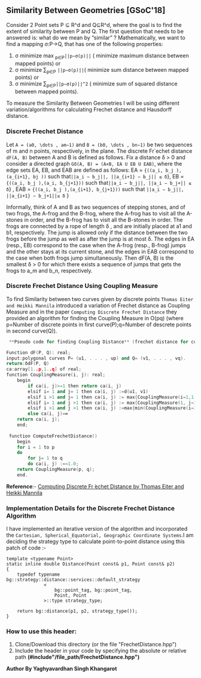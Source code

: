 ## Similarity Between Geometries [GSoC'18]

Consider 2 Point sets P ⊆ R^d and Q⊆R^d, where the goal is to find the extent of similarity between P and Q. The first question that needs to be answered is: what do we mean by “similar” ? Mathematically, we want to find a mapping σ:P→Q, that has one of the following properties:
1. σ minimize max <sub>p∈P</sub>`||p−σ(p)||` ( minimize maximum distance between mapped points) or
2. σ minimize ∑<sub>p∈P</sub> `||p−σ(p)||`( minimize sum distance between mapped points) or
3. σ minimize ∑<sub>p∈P</sub>`||p−σ(p)||^2` ( minimize sum of squared distance between mapped points).

To  measure the Similarity Between Geometries I will be using different variation/algorithms for calculating Frechet
distance and Hausdorff distance.

### Discrete Frechet Distance
Let `A = (a0, \dots , am−1)` and `B = (b0, \dots , bn−1)` be two sequences of m and n points, respectively, in the plane. The discrete Fr´echet distance `dF(A, B)` between A and B is defined as follows. Fix a distance δ > 0 and consider a directed graph `Gδ(A, B) = (A×B, EA U EB U EAB)`, where the edge sets EA, EB, and EAB are defined
as follows:
EA = `{((a_i, b_j ),(a_{i+1}, bj ))` such that` ||a_i − b_j||, ||a_{i+1} − b_j|| ≤ δ `},
EB = `{((a_i, b_j ),(a_i, b_{j+1}))` such that` ||a_i − b_j||, ||a_i − b_j+|| ≤ δ `} ,
EAB = `{((a_i, b_j ),(a_{i+1}, b_{j+1}))` such that `||a_i − b_j||, ||a_{i+1} − b_j+1||≤ δ` }

Informally, think of A and B as two sequences of stepping stones, and of two frogs, the A-frog and the B-frog, where the A-frog has to visit all the A-stones in order, and the B-frog has to visit all the B-stones in order. The frogs are connected
by a rope of length δ , and are initially placed at a1 and b1, respectively. The jump is allowed only if the distance between the two frogs before the jump as well as after the jump is at most δ. The edges in EA (resp., EB) correspond to the case when the A-frog (resp., B-frog) jumps and the other stays at its current stone, and the edges in EAB correspond to the case when both frogs jump simultaneously. Then dF(A, B) is the smallest δ > 0 for which there exists a sequence
of jumps that gets the frogs to a_m and b_n, respectively.

### Discrete Frechet Distance Using Coupling Measure
To find Similarity between two curves given by discrete points `Thomas Eiter and Heikki Mannila` introduced a variation of Frechet distance as Coupling Measure and in the paper `Computing Discrete Frechet Distance` they  provided an algorithm for finding the Coupling Measure in O(pq) (where p=Number of discrete points in first curve(P);q=Number of descrete points in second curve(Q)).

```c++
 **Pseudo code for finding Coupling Distance** (frechet distance for curve formed by discrete points)

Function dF(P, Q): real;
input:polygonal curves P= (u1, . . . , up) and Q= (v1, . . . , vq).
return:δdF(P, Q)
ca:array[1..p,1..q] of real;
function CouplingMeasure(i, j): real;
	begin
		if ca(i, j)>−1 then return ca(i, j)
		elsif i= 1 and j= 1 then ca(i, j) :=d(u1, v1)
		elsif i >1 and j= 1 then ca(i, j) := max{CouplingMeasure(i−1,1), d(ui, v1)}
		elsif i= 1 and j >1 then ca(i, j) := max{CouplingMeasure(1, j−1), d(u1, vj)}
		elsif i >1 and j >1 then ca(i, j) :=max{min(CouplingMeasure(i−1, j), CouplingMeasure(i−1, j−1), CouplingMeasure(i, j−1)), d(ui, vj)}
		else ca(i, j)=∞
	return ca(i, j);
	end;
  
 function ComputeFrechetDistance() 
	begin
	for i = 1 to p
	do
		for j= 1 to q 
		do ca(i, j) :=−1.0;
	return CouplingMeasure(p, q);
	end.
```
<b>Reference</b>:- [Computing Discrete Fr ́echet Distance by Thomas Eiter and Heikki Mannila](http://citeseerx.ist.psu.edu/viewdoc/summary?doi=10.1.1.90.937)

### Implementation Details for the Discrete Frechet Distance Algorithm

I have implemented an iterative version of the algorithm and  incorporated the   `Cartesian, Spherical_Equatorial, Geographic Coordinate Systems`.I am deciding the strategy type  to calculate point-to-point distance using this patch of code :-
```
template <typename Point>
static inline double Distance(Point const& p1, Point const& p2)
{
    typedef typename bg::strategy::distance::services::default_strategy
              <
                  bg::point_tag, bg::point_tag,
                  Point, Point
              >::type strategy_type;

    return bg::distance(p1, p2, strategy_type());
}
```


### How to use this header: 
  1. Clone/Download this directory (or the file "FrechetDistance.hpp")
  1. Include the header in your code by specifying the absolute or relative path **(#include"/file_path/FrechetDistance.hpp")**
  
 <b> Author By Yaghyavardhan Singh Khangarot </b>

